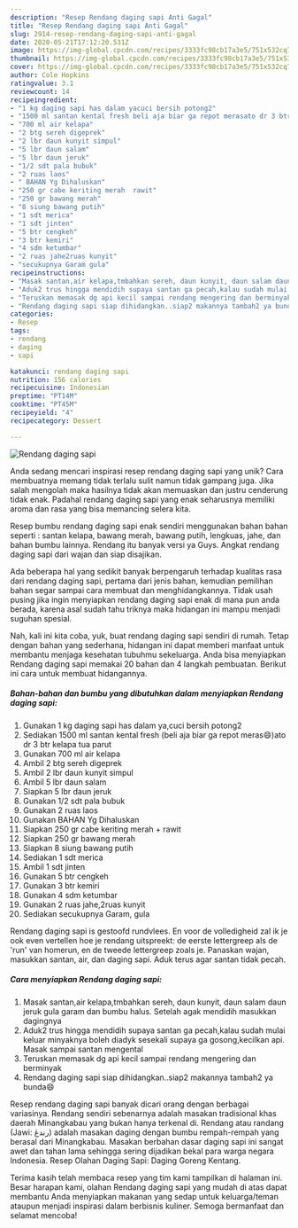 ```yaml
---
description: "Resep Rendang daging sapi Anti Gagal"
title: "Resep Rendang daging sapi Anti Gagal"
slug: 2914-resep-rendang-daging-sapi-anti-gagal
date: 2020-05-21T17:12:20.531Z
image: https://img-global.cpcdn.com/recipes/3333fc98cb17a3e5/751x532cq70/rendang-daging-sapi-foto-resep-utama.jpg
thumbnail: https://img-global.cpcdn.com/recipes/3333fc98cb17a3e5/751x532cq70/rendang-daging-sapi-foto-resep-utama.jpg
cover: https://img-global.cpcdn.com/recipes/3333fc98cb17a3e5/751x532cq70/rendang-daging-sapi-foto-resep-utama.jpg
author: Cole Hopkins
ratingvalue: 3.1
reviewcount: 14
recipeingredient:
- "1 kg daging sapi has dalam yacuci bersih potong2"
- "1500 ml santan kental fresh beli aja biar ga repot merasato dr 3 btr kelapa tua parut"
- "700 ml air kelapa"
- "2 btg sereh digeprek"
- "2 lbr daun kunyit simpul"
- "5 lbr daun salam"
- "5 lbr daun jeruk"
- "1/2 sdt pala bubuk"
- "2 ruas laos"
- " BAHAN Yg Dihaluskan"
- "250 gr cabe keriting merah  rawit"
- "250 gr bawang merah"
- "8 siung bawang putih"
- "1 sdt merica"
- "1 sdt jinten"
- "5 btr cengkeh"
- "3 btr kemiri"
- "4 sdm ketumbar"
- "2 ruas jahe2ruas kunyit"
- "secukupnya Garam gula"
recipeinstructions:
- "Masak santan,air kelapa,tmbahkan sereh, daun kunyit, daun salam daun jeruk gula garam dan bumbu halus. Setelah agak mendidih masukkan dagingnya"
- "Aduk2 trus hingga mendidih supaya santan ga pecah,kalau sudah mulai keluar minyaknya boleh diadyk sesekali supaya ga gosong,kecilkan api. Masak sampai santan mengental"
- "Teruskan memasak dg api kecil sampai rendang mengering dan berminyak"
- "Rendang daging sapi siap dihidangkan..siap2 makannya tambah2 ya bunda😄"
categories:
- Resep
tags:
- rendang
- daging
- sapi

katakunci: rendang daging sapi 
nutrition: 156 calories
recipecuisine: Indonesian
preptime: "PT14M"
cooktime: "PT45M"
recipeyield: "4"
recipecategory: Dessert

---
```



![Rendang daging sapi](https://img-global.cpcdn.com/recipes/3333fc98cb17a3e5/751x532cq70/rendang-daging-sapi-foto-resep-utama.jpg)

Anda sedang mencari inspirasi resep rendang daging sapi yang unik? Cara membuatnya memang tidak terlalu sulit namun tidak gampang juga. Jika salah mengolah maka hasilnya tidak akan memuaskan dan justru cenderung tidak enak. Padahal rendang daging sapi yang enak seharusnya memiliki aroma dan rasa yang bisa memancing selera kita.

Resep bumbu rendang daging sapi enak sendiri menggunakan bahan bahan seperti : santan kelapa, bawang merah, bawang putih, lengkuas, jahe, dan bahan bumbu lainnya. Rendang itu banyak versi ya Guys. Angkat rendang daging sapi dari wajan dan siap disajikan.

Ada beberapa hal yang sedikit banyak berpengaruh terhadap kualitas rasa dari rendang daging sapi, pertama dari jenis bahan, kemudian pemilihan bahan segar sampai cara membuat dan menghidangkannya. Tidak usah pusing jika ingin menyiapkan rendang daging sapi enak di mana pun anda berada, karena asal sudah tahu triknya maka hidangan ini mampu menjadi suguhan spesial.


Nah, kali ini kita coba, yuk, buat rendang daging sapi sendiri di rumah. Tetap dengan bahan yang sederhana, hidangan ini dapat memberi manfaat untuk membantu menjaga kesehatan tubuhmu sekeluarga. Anda bisa menyiapkan Rendang daging sapi memakai 20 bahan dan 4 langkah pembuatan. Berikut ini cara untuk membuat hidangannya.

<!--inarticleads1-->

##### Bahan-bahan dan bumbu yang dibutuhkan dalam menyiapkan Rendang daging sapi:

1. Gunakan 1 kg daging sapi has dalam ya,cuci bersih potong2
1. Sediakan 1500 ml santan kental fresh (beli aja biar ga repot meras😄)ato dr 3 btr kelapa tua parut
1. Gunakan 700 ml air kelapa
1. Ambil 2 btg sereh digeprek
1. Ambil 2 lbr daun kunyit simpul
1. Ambil 5 lbr daun salam
1. Siapkan 5 lbr daun jeruk
1. Gunakan 1/2 sdt pala bubuk
1. Gunakan 2 ruas laos
1. Gunakan  BAHAN Yg Dihaluskan
1. Siapkan 250 gr cabe keriting merah + rawit
1. Siapkan 250 gr bawang merah
1. Siapkan 8 siung bawang putih
1. Sediakan 1 sdt merica
1. Ambil 1 sdt jinten
1. Gunakan 5 btr cengkeh
1. Gunakan 3 btr kemiri
1. Gunakan 4 sdm ketumbar
1. Gunakan 2 ruas jahe,2ruas kunyit
1. Sediakan secukupnya Garam, gula


Rendang daging sapi is gestoofd rundvlees. En voor de volledigheid zal ik je ook even vertellen hoe je rendang uitspreekt: de eerste lettergreep als de &#39;run&#39; van homerun, en de tweede lettergreep zoals je. Panaskan wajan, masukkan santan, air, dan daging sapi. Aduk terus agar santan tidak pecah. 

<!--inarticleads2-->

##### Cara menyiapkan Rendang daging sapi:

1. Masak santan,air kelapa,tmbahkan sereh, daun kunyit, daun salam daun jeruk gula garam dan bumbu halus. Setelah agak mendidih masukkan dagingnya
1. Aduk2 trus hingga mendidih supaya santan ga pecah,kalau sudah mulai keluar minyaknya boleh diadyk sesekali supaya ga gosong,kecilkan api. Masak sampai santan mengental
1. Teruskan memasak dg api kecil sampai rendang mengering dan berminyak
1. Rendang daging sapi siap dihidangkan..siap2 makannya tambah2 ya bunda😄


Resep rendang daging sapi banyak dicari orang dengan berbagai variasinya. Rendang sendiri sebenarnya adalah masakan tradisional khas daerah Minangkabau yang bukan hanya terkenal di. Rendang atau randang (Jawi: رندڠ) adalah masakan daging dengan bumbu rempah-rempah yang berasal dari Minangkabau. Masakan berbahan dasar daging sapi ini sangat awet dan tahan lama sehingga sering dijadikan bekal para warga negara Indonesia. Resep Olahan Daging Sapi: Daging Goreng Kentang. 

Terima kasih telah membaca resep yang tim kami tampilkan di halaman ini. Besar harapan kami, olahan Rendang daging sapi yang mudah di atas dapat membantu Anda menyiapkan makanan yang sedap untuk keluarga/teman ataupun menjadi inspirasi dalam berbisnis kuliner. Semoga bermanfaat dan selamat mencoba!
